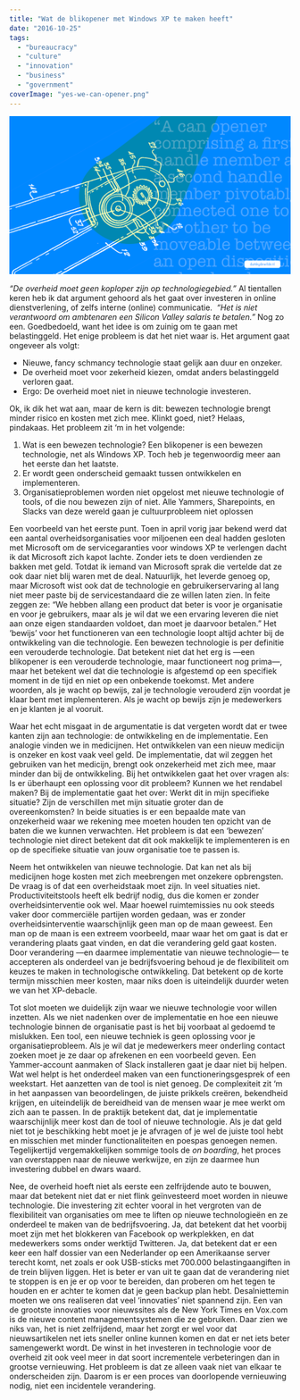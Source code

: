 ```yaml
---
title: "Wat de blikopener met Windows XP te maken heeft"
date: "2016-10-25"
tags: 
  - "bureaucracy"
  - "culture"
  - "innovation"
  - "business"
  - "government"
coverImage: "yes-we-can-opener.png"
---
```


![Een abstractie van het blikopener patent](images/yes-we-can-opener-1024x576.png)

_“De overheid moet geen koploper zijn op technologiegebied.”_ Al tientallen keren heb ik dat argument gehoord als het gaat over investeren in online dienstverlening, of zelfs interne (online) communicatie.  _“Het is niet verantwoord om ambtenaren een Silicon Valley salaris te betalen.”_ Nog zo een. Goedbedoeld, want het idee is om zuinig om te gaan met belastinggeld. Het enige probleem is dat het niet waar is. Het argument gaat ongeveer als volgt:

- Nieuwe, fancy schmancy technologie staat gelijk aan duur en onzeker.
- De overheid moet voor zekerheid kiezen, omdat anders belastinggeld verloren gaat.
- Ergo: De overheid moet niet in nieuwe technologie investeren.

Ok, ik dik het wat aan, maar de kern is dit: bewezen technologie brengt minder risico en kosten met zich mee. Klinkt goed, niet? Helaas, pindakaas. Het probleem zit ‘m in het volgende:

1. Wat is een bewezen technologie? Een blikopener is een bewezen technologie, net als Windows XP. Toch heb je tegenwoordig meer aan het eerste dan het laatste.
2. Er wordt geen onderscheid gemaakt tussen ontwikkelen en implementeren.
3. Organisatieproblemen worden niet opgelost met nieuwe technologie of tools, of die nou bewezen zijn of niet. Alle Yammers, Sharepoints, en Slacks van deze wereld gaan je cultuurprobleem niet oplossen

Een voorbeeld van het eerste punt. Toen in april vorig jaar bekend werd dat een aantal overheidsorganisaties voor miljoenen een deal hadden gesloten met Microsoft om de servicegaranties voor windows XP te verlengen dacht ik dat Microsoft zich kapot lachte. Zonder iets te doen verdienden ze bakken met geld. Totdat ik iemand van Microsoft sprak die vertelde dat ze ook daar niet blij waren met de deal. Natuurlijk, het leverde genoeg op, maar Microsoft wist ook dat de technologie en gebruikerservaring al lang niet meer paste bij de servicestandaard die ze willen laten zien. In feite zeggen ze: “We hebben allang een product dat beter is voor je organisatie en voor je gebruikers, maar als je wil dat we een ervaring leveren die niet aan onze eigen standaarden voldoet, dan moet je daarvoor betalen.” Het ‘bewijs’ voor het functioneren van een technologie loopt altijd achter bij de ontwikkeling van die technologie. Een bewezen technologie is per definitie een verouderde technologie. Dat betekent niet dat het erg is —een blikopener is een verouderde technologie, maar functioneert nog prima—, maar het betekent wel dat die technologie is afgestemd op een specifiek moment in de tijd en niet op een onbekende toekomst. Met andere woorden, als je wacht op bewijs, zal je technologie verouderd zijn voordat je klaar bent met implementeren. Als je wacht op bewijs zijn je medewerkers en je klanten je al vooruit.

Waar het echt misgaat in de argumentatie is dat vergeten wordt dat er twee kanten zijn aan technologie: de ontwikkeling en de implementatie. Een analogie vinden we in medicijnen. Het ontwikkelen van een nieuw medicijn is onzeker en kost vaak veel geld. De implementatie, dat wil zeggen het gebruiken van het medicijn, brengt ook onzekerheid met zich mee, maar minder dan bij de ontwikkeling. Bij het ontwikkelen gaat het over vragen als: Is er überhaupt een oplossing voor dit probleem? Kunnen we het rendabel maken? Bij de implementatie gaat het over: Werkt dit in mijn specifieke situatie? Zijn de verschillen met mijn situatie groter dan de overeenkomsten? In beide situaties is er een bepaalde mate van onzekerheid waar we rekening mee moeten houden ten opzicht van de baten die we kunnen verwachten. Het probleem is dat een ‘bewezen’ technologie niet direct betekent dat dit ook makkelijk te implementeren is en op de specifieke situatie van jouw organisatie toe te passen is.

Neem het ontwikkelen van nieuwe technologie. Dat kan net als bij medicijnen hoge kosten met zich meebrengen met onzekere opbrengsten. De vraag is of dat een overheidstaak moet zijn. In veel situaties niet. Productiviteitstools heeft elk bedrijf nodig, dus die komen er zonder overheidsinterventie ook wel. Maar hoewel ruimtemissies nu ook steeds vaker door commerciële partijen worden gedaan, was er zonder overheidsinterventie waarschijnlijk geen man op de maan geweest. Een man op de maan is een extreem voorbeeld, maar waar het om gaat is dat er verandering plaats gaat vinden, en dat die verandering geld gaat kosten. Door verandering —en daarmee implementatie van nieuwe technologie— te accepteren als onderdeel van je bedrijfsvoering behoud je de flexibiliteit om keuzes te maken in technologische ontwikkeling. Dat betekent op de korte termijn misschien meer kosten, maar niks doen is uiteindelijk duurder weten we van het XP-debacle.

Tot slot moeten we duidelijk zijn waar we nieuwe technologie voor willen inzetten. Als we niet nadenken over de implementatie en hoe een nieuwe technologie binnen de organisatie past is het bij voorbaat al gedoemd te mislukken. Een tool, een nieuwe techniek is geen oplossing voor je organisatieprobleem. Als je wil dat je medewerkers meer onderling contact zoeken moet je ze daar op afrekenen en een voorbeeld geven. Een Yammer-account aanmaken of Slack installeren gaat je daar niet bij helpen. Wat wel helpt is het onderdeel maken van een functioneringsgesprek of een weekstart. Het aanzetten van de tool is niet genoeg. De complexiteit zit ‘m in het aanpassen van beoordelingen, de juiste prikkels creëren, bekendheid krijgen, en uiteindelijk de bereidheid van de mensen waar je mee werkt om zich aan te passen. In de praktijk betekent dat, dat je implementatie waarschijnlijk meer kost dan de tool of nieuwe technologie. Als je dat geld niet tot je beschikking hebt moet je je afvragen of je wel de juiste tool hebt en misschien met minder functionaliteiten en poespas genoegen nemen. Tegelijkertijd vergemakkelijken sommige tools de _on boarding_, het proces van overstappen naar de nieuwe werkwijze, en zijn ze daarmee hun investering dubbel en dwars waard.

Nee, de overheid hoeft niet als eerste een zelfrijdende auto te bouwen, maar dat betekent niet dat er niet flink geïnvesteerd moet worden in nieuwe technologie. Die investering zit echter vooral in het vergroten van de flexibiliteit van organisaties om mee te liften op nieuwe technologieën en ze onderdeel te maken van de bedrijfsvoering. Ja, dat betekent dat het voorbij moet zijn met het blokkeren van Facebook op werkplekken, en dat medewerkers soms onder werktijd Twitteren. Ja, dat betekent dat er een keer een half dossier van een Nederlander op een Amerikaanse server terecht komt, net zoals er ook USB-sticks met 700.000 belastingaangiften in de trein blijven liggen. Het is beter er van uit te gaan dat de verandering niet te stoppen is en je er op voor te bereiden, dan proberen om het tegen te houden en er achter te komen dat je geen backup plan hebt. Desalniettemin moeten we ons realiseren dat veel ‘innovaties’ niet spannend zijn. Een van de grootste innovaties voor nieuwssites als de New York Times en Vox.com is de nieuwe content managementsystemen die ze gebruiken. Daar zien we niks van, het is niet zelfrijdend, maar het zorgt er wel voor dat nieuwsartikelen net iets sneller online kunnen komen en dat er net iets beter samengewerkt wordt. De winst in het investeren in technologie voor de overheid zit ook veel meer in dat soort incrementele verbeteringen dan in grootse vernieuwing. Het probleem is dat ze alleen vaak niet van elkaar te onderscheiden zijn. Daarom is er een proces van doorlopende vernieuwing nodig, niet een incidentele verandering.
